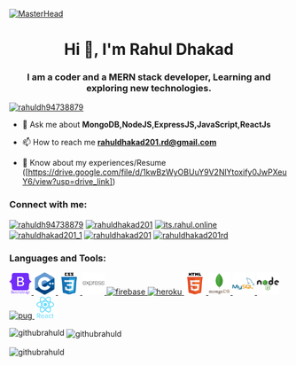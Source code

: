 [![MasterHead](https://user-images.githubusercontent.com/79020081/190893548-d35f5e6d-49bb-4a9b-864a-9ac126dd01aa.png)](https://rishavchanda.io)
<h1 align="center">Hi 👋, I'm Rahul Dhakad</h1>
<h3 align="center">I am a coder and a MERN stack developer, Learning and exploring new technologies.</h3>


<p align="left"> <a href="https://twitter.com/rahuldh94738879" target="blank"><img src="https://img.shields.io/twitter/follow/rahuldh94738879?logo=twitter&style=for-the-badge" alt="rahuldh94738879" /></a> </p>

- 💬 Ask me about **MongoDB,NodeJS,ExpressJS,JavaScript,ReactJs**

- 📫 How to reach me **rahuldhakad201.rd@gmail.com**

- 📄 Know about my experiences/Resume ([https://drive.google.com/file/d/1kwBzWyOBUuY9V2NlYtoxify0JwPXeuY6/view?usp=drive_link])

<h3 align="left">Connect with me:</h3>
<p align="left">
<a href="https://twitter.com/rahuldh94738879" target="blank"><img align="center" src="https://raw.githubusercontent.com/rahuldkjain/github-profile-readme-generator/master/src/images/icons/Social/twitter.svg" alt="rahuldh94738879" height="30" width="40" /></a>
<a href="https://linkedin.com/in/rahuldhakad201" target="blank"><img align="center" src="https://raw.githubusercontent.com/rahuldkjain/github-profile-readme-generator/master/src/images/icons/Social/linked-in-alt.svg" alt="rahuldhakad201" height="30" width="40" /></a>
<a href="https://instagram.com/its.rahul.online" target="blank"><img align="center" src="https://raw.githubusercontent.com/rahuldkjain/github-profile-readme-generator/master/src/images/icons/Social/instagram.svg" alt="its.rahul.online" height="30" width="40" /></a>
<a href="https://www.hackerrank.com/rahuldhakad201_1" target="blank"><img align="center" src="https://raw.githubusercontent.com/rahuldkjain/github-profile-readme-generator/master/src/images/icons/Social/hackerrank.svg" alt="rahuldhakad201_1" height="30" width="40" /></a>
<a href="https://www.leetcode.com/rahuldhakad201" target="blank"><img align="center" src="https://raw.githubusercontent.com/rahuldkjain/github-profile-readme-generator/master/src/images/icons/Social/leet-code.svg" alt="rahuldhakad201" height="30" width="40" /></a>
<a href="https://auth.geeksforgeeks.org/user/rahuldhakad201rd" target="blank"><img align="center" src="https://raw.githubusercontent.com/rahuldkjain/github-profile-readme-generator/master/src/images/icons/Social/geeks-for-geeks.svg" alt="rahuldhakad201rd" height="30" width="40" /></a>
</p>

<h3 align="left">Languages and Tools:</h3>
<p align="left"> <a href="https://getbootstrap.com" target="_blank" rel="noreferrer"> <img src="https://raw.githubusercontent.com/devicons/devicon/master/icons/bootstrap/bootstrap-plain-wordmark.svg" alt="bootstrap" width="40" height="40"/> </a> <a href="https://www.w3schools.com/cpp/" target="_blank" rel="noreferrer"> <img src="https://raw.githubusercontent.com/devicons/devicon/master/icons/cplusplus/cplusplus-original.svg" alt="cplusplus" width="40" height="40"/> </a> <a href="https://www.w3schools.com/css/" target="_blank" rel="noreferrer"> <img src="https://raw.githubusercontent.com/devicons/devicon/master/icons/css3/css3-original-wordmark.svg" alt="css3" width="40" height="40"/> </a> <a href="https://expressjs.com" target="_blank" rel="noreferrer"> <img src="https://raw.githubusercontent.com/devicons/devicon/master/icons/express/express-original-wordmark.svg" alt="express" width="40" height="40"/> </a> <a href="https://firebase.google.com/" target="_blank" rel="noreferrer"> <img src="https://www.vectorlogo.zone/logos/firebase/firebase-icon.svg" alt="firebase" width="40" height="40"/> </a> <a href="https://heroku.com" target="_blank" rel="noreferrer"> <img src="https://www.vectorlogo.zone/logos/heroku/heroku-icon.svg" alt="heroku" width="40" height="40"/> </a> <a href="https://www.w3.org/html/" target="_blank" rel="noreferrer"> <img src="https://raw.githubusercontent.com/devicons/devicon/master/icons/html5/html5-original-wordmark.svg" alt="html5" width="40" height="40"/> </a> <a href="https://www.mongodb.com/" target="_blank" rel="noreferrer"> <img src="https://raw.githubusercontent.com/devicons/devicon/master/icons/mongodb/mongodb-original-wordmark.svg" alt="mongodb" width="40" height="40"/> </a> <a href="https://www.mysql.com/" target="_blank" rel="noreferrer"> <img src="https://raw.githubusercontent.com/devicons/devicon/master/icons/mysql/mysql-original-wordmark.svg" alt="mysql" width="40" height="40"/> </a> <a href="https://nodejs.org" target="_blank" rel="noreferrer"> <img src="https://raw.githubusercontent.com/devicons/devicon/master/icons/nodejs/nodejs-original-wordmark.svg" alt="nodejs" width="40" height="40"/> </a> <a href="https://pugjs.org" target="_blank" rel="noreferrer"> <img src="https://cdn.worldvectorlogo.com/logos/pug.svg" alt="pug" width="40" height="40"/> </a> <a href="https://reactjs.org/" target="_blank" rel="noreferrer"> <img src="https://raw.githubusercontent.com/devicons/devicon/master/icons/react/react-original-wordmark.svg" alt="react" width="40" height="40"/> </a> </p>

<p><img align="left" src="https://github-readme-stats.vercel.app/api/top-langs?username=githubrahuld&show_icons=true&locale=en&layout=compact" alt="githubrahuld" /></p>

<p>&nbsp;<img align="center" src="https://github-readme-stats.vercel.app/api?username=githubrahuld&show_icons=true&locale=en" alt="githubrahuld" /></p>

<p><img align="center" src="https://github-readme-streak-stats.herokuapp.com/?user=githubrahuld&" alt="githubrahuld" /></p>
